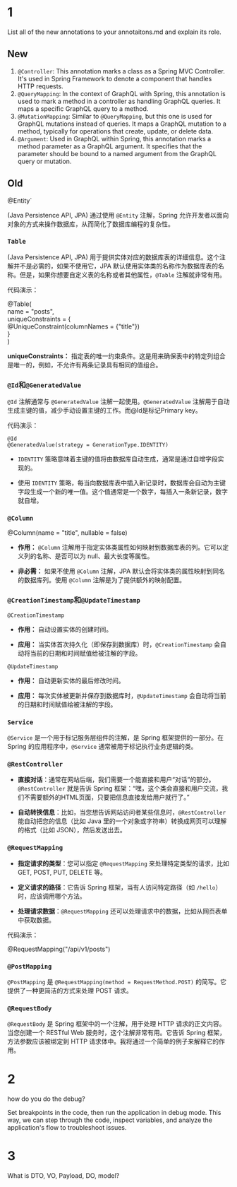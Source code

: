 # 1

List all of the new annotations to your annotaitons.md and explain its role.

## New

1. `@Controller`: This annotation marks a class as a Spring MVC Controller. It's used in Spring Framework to denote a component that handles HTTP requests.
2. `@QueryMapping`: In the context of GraphQL with Spring, this annotation is used to mark a method in a controller as handling GraphQL queries. It maps a specific GraphQL query to a method.
3. `@MutationMapping`: Similar to `@QueryMapping`, but this one is used for GraphQL mutations instead of queries. It maps a GraphQL mutation to a method, typically for operations that create, update, or delete data.
4. `@Argument`: Used in GraphQL within Spring, this annotation marks a method parameter as a GraphQL argument. It specifies that the parameter should be bound to a named argument from the GraphQL query or mutation.

## Old

@Entity`

(Java Persistence API, JPA) 通过使用 `@Entity` 注解，Spring 允许开发者以面向对象的方式来操作数据库，从而简化了数据库编程的复杂性。

### `Table`

(Java Persistence API, JPA) 用于提供实体对应的数据库表的详细信息。这个注解并不是必需的，如果不使用它，JPA 默认使用实体类的名称作为数据库表的名称。但是，如果你想要自定义表的名称或者其他属性，`@Table` 注解就非常有用。

代码演示：

@Table(  
        name = "posts",  
        uniqueConstraints = {  
                @UniqueConstraint(columnNames = {"title"})  
        }  
)

**uniqueConstraints：** 指定表的唯一约束条件。这是用来确保表中的特定列组合是唯一的，例如，不允许有两条记录具有相同的值组合。

### `@Id`和`@GeneratedValue`

`@Id` 注解通常与 `@GeneratedValue` 注解一起使用。`@GeneratedValue` 注解用于自动生成主键的值，减少手动设置主键的工作。而@Id是标记Primary key。

代码演示：

    @Id  
    @GeneratedValue(strategy = GenerationType.IDENTITY)

- `IDENTITY` 策略意味着主键的值将由数据库自动生成，通常是通过自增字段实现的。
  
- 使用 `IDENTITY` 策略，每当向数据库表中插入新记录时，数据库会自动为主键字段生成一个新的唯一值。这个值通常是一个数字，每插入一条新记录，数字就自增。
  

### `@Column`

@Column(name = "title", nullable = false)

- **作用：** `@Column` 注解用于指定实体类属性如何映射到数据库表的列。它可以定义列的名称、是否可以为 null、最大长度等属性。
  
- **非必需：** 如果不使用 `@Column` 注解，JPA 默认会将实体类的属性映射到同名的数据库列。使用 `@Column` 注解是为了提供额外的映射配置。
  

### `@CreationTimestamp`和`@UpdateTimestamp`

`@CreationTimestamp`

- **作用：** 自动设置实体的创建时间。
  
- **应用：** 当实体首次持久化（即保存到数据库）时，`@CreationTimestamp` 会自动将当前的日期和时间赋值给被注解的字段。
  

`@UpdateTimestamp`

- **作用：** 自动更新实体的最后修改时间。
  
- **应用：** 每次实体被更新并保存到数据库时，`@UpdateTimestamp` 会自动将当前的日期和时间赋值给被注解的字段。
  

### `Service`

`@Service` 是一个用于标记服务层组件的注解，是 Spring 框架提供的一部分。在 Spring 的应用程序中，`@Service` 通常被用于标记执行业务逻辑的类。

### `@RestController`

- **直接对话**：通常在网站后端，我们需要一个能直接和用户“对话”的部分。`@RestController` 就是告诉 Spring 框架：“嘿，这个类会直接和用户交流，我们不需要额外的HTML页面，只要把信息直接发给用户就行了。”
  
- **自动转换信息**：比如，当您想告诉网站访问者某些信息时，`@RestController` 能自动把您的信息（比如 Java 里的一个对象或字符串）转换成网页可以理解的格式（比如 JSON），然后发送出去。
  

### `@RequestMapping`

- **指定请求的类型**：您可以指定 `@RequestMapping` 来处理特定类型的请求，比如 GET, POST, PUT, DELETE 等。
  
- **定义请求的路径**：它告诉 Spring 框架，当有人访问特定路径（如 `/hello`）时，应该调用哪个方法。
  
- **处理请求数据**：`@RequestMapping` 还可以处理请求中的数据，比如从网页表单中获取数据。
  

代码演示：

@RequestMapping("/api/v1/posts")

### `@PostMapping`

`@PostMapping` 是 `@RequestMapping(method = RequestMethod.POST)` 的简写。它提供了一种更简洁的方式来处理 POST 请求。

### `@RequestBody`

`@RequestBody` 是 Spring 框架中的一个注解，用于处理 HTTP 请求的正文内容。当您创建一个 RESTful Web 服务时，这个注解非常有用。它告诉 Spring 框架，方法参数应该被绑定到 HTTP 请求体中。我将通过一个简单的例子来解释它的作用。

# 2

how do you do the debug?

 Set breakpoints in the code, then run the application in debug mode. This way, we can step through the code, inspect variables, and analyze the application's flow to troubleshoot issues.



# 3

What is DTO, VO, Payload, DO, model?

